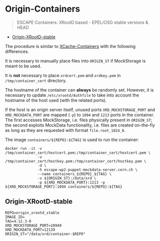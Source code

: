# Origin-Containers
> ESCAPE Containers: XRootD based - EPEL/OSG stable versions & HEAD

- [Origin-XRootD-stable](#origin-xrootd-stable)

The procedure is similar to [XCache-Containers](containers/xcache/README.md#xcache-containers) with the following differences.

It is necessary to manually place files into `ORIGIN_ST` if MockStorage is meant to be used.

It is **not** necessary to place `xrdcert.pem` and `xrdkey.pem` in `/tmp/container_cert` directory.

The hostname of the container can **always** be randomly set.
However, it is necessary to update `/etc/xrootd/Authfile` to take into account the hostname of the host used (with the related ports).


If the host is an origin server itself, unused ports `XRD_MOCKSTORAGE_PORT` and `XRD_MOCKDATA_PORT` are mapped (`-p`) to `1094` and `1213` ports in the container.
The first accesses MockStorage, i.e. files physically present in `ORIGIN_ST`;
the second exploits MockData functionality, i.e. files are created on-the-fly as long as they are requested with format `file.root_1024_0`.

The image `containers/${REPO}:${TAG}` is used to run the container:
```
docker run -it -v /tmp/container_cert/hostcert.pem:/tmp/container_cert/hostcert.pem \
               -v /tmp/container_cert/hostkey.pem:/tmp/container_cert/hostkey.pem \
               -d \
               -h escape-wp2-puppet-mockdata-server.cern.ch \
               --name containers_${REPO}_${TAG} \
               -v ${ORIGIN_ST}:/data/xrd \
               -p ${XRD_MOCKDATA_PORT}:1213 -p ${XRD_MOCKSTORAGE_PORT}:1094 containers/${REPO}:${TAG}

```

## Origin-XRootD-stable
```
REPO=origin_xrootd_stable
IMAGE_ID=
TAG=4.12.3-0
XRD_MOCKSTORAGE_PORT=10949
XRD_MOCKDATA_PORT=12139
ORIGIN_ST="/data/xrd/container-$REPO"
```